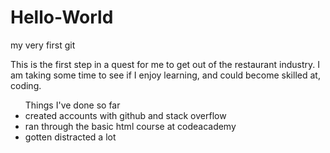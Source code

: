 # Hello-World
my very first git

<p>This is the first step in a quest for me to get out of the restaurant industry.  I am taking some time to see if I enjoy learning, and could become skilled at, coding.</p>

<ul>
  <lh>Things I've done so far</lh>
  <li>created accounts with github and stack overflow</li>
  <li>ran through the basic html course at codeacademy</li>
  <li>gotten distracted a lot</li>
</ul>
